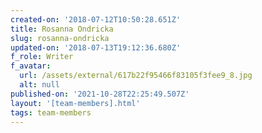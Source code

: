 ```yaml
---
created-on: '2018-07-12T10:50:28.651Z'
title: Rosanna Ondricka
slug: rosanna-ondricka
updated-on: '2018-07-13T19:12:36.680Z'
f_role: Writer
f_avatar:
  url: /assets/external/617b22f95466f83105f3fee9_8.jpg
  alt: null
published-on: '2021-10-28T22:25:49.507Z'
layout: '[team-members].html'
tags: team-members
---
```



